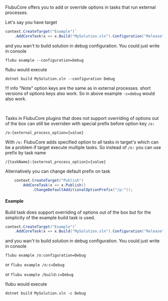 FlubuCore offers you to add or override options in tasks that run external processes. 

Let's say you have target
```c#
context.CreateTarget("Example")`
    .AddCoreTask(x => x.Build("MySolution.sln").Configuration("Release"); 

```

and you wan't to build solution in debug configuration.
You could just write in console

`flubu example --configuration=Debug`

flubu would execute 

`dotnet build MySolution.sln --configuration Debug`

!!! info "Note"
	option keys are the same as in external processes. short versions of options keys also work. So in above example `-c=debug` would also work.

<br/>

Tasks in FlubuCore plugins that does not support overriding of options out of the box can still be overriden with special prefix before option key `/o:`

`/o:{external_process_option={value}` 

With `/o:` FlubuCore adds specified option to all tasks in target's which can be a problem if target execute multiple tasks. So instead of `/o:`  you can use prefix by task name 

`/{taskName}:{external_process_option}={value}`  

Alternatively you can change default prefix on task

```c#
    context.CreateTarget("Publish")
        AddCoreTask(x => x.Publish()
            .ChangeDefaultAdditionalOptionPrefix("/p:"));
```

#### Example

Build task does support overriding of options out of the box but for the simplicity of the example build task is used.

```c#
context.CreateTarget("Example")`
    .AddCoreTask(x => x.Build("MySolution.sln").Configuration("Release"); 
```

and you wan't to build solution in debug configuration.
You could just write in console

`flubu example /o:configuration=Debug`

or
`flubu example /o:c=Debug`

or
`flubu example /build:c=Debug`

flubu would execute 

`dotnet build MySolution.sln -c Debug`

